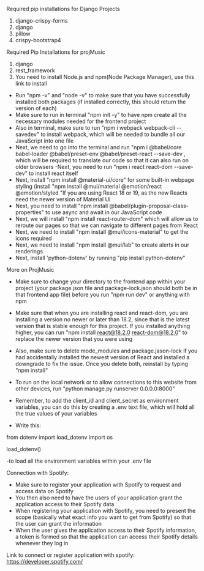 Required pip installations for Django Projects
1. django-crispy-forms
2. django
3. pillow
4. crispy-bootstrap4

Required Pip Installations for projMusic
1. django
2. rest_framework
3. You need to install Node.js and npm(Node Package Manager), use this link to install [
](https://nodejs.org/)
- Run "npm -v" and "node -v" to make sure that you have successfully installed both packages (if installed correctly, this should return the version of each)
- Make sure to run in terminal "npm init -y" to have npm create all the necessary modules needed for the frontend project
- Also in terminal, make sure to run "npm i webpack webpack-cli --savedev" to install webpack, which will be needed to bundle all our JavaScript into one file
- Next, we need to go into the terminal and run "npm i @babel/core babel-loader @babel/preset-env @babel/preset-react --save-dev
, which will be required to translate our code so that it can also run on older browsers
-Next, you need to run "npm i react react-dom --save-dev" to install react itself
- Next, install "npm install @material-ui/core" for some built-in webpage styling  (install "npm install @mui/material @emotion/react @emotion/styled
"If you are using React 18 or 19, as the new Reacts need the newer version of Material UI
- Next, you need to install "npm install @babel/plugin-proposal-class-properties" to use async and await in our JavaScript code
- Next, we will install "npm install react-router-dom" which will allow us to reroute our pages so that we can navigate to different pages from React
- Next, we need to install "npm install @mui/icons-material" to get the icons required
- Next, we need to install "npm install @mui/lab" to create alerts in our renderings
- Next, install 'python-dotenv' by running "pip install python-dotenv"


More on ProjMusic
- Make sure to change your directory to the frontend app within your project (your package.json file and package-lock.json should both be in that frontend app file) before you run "npm run dev" or anything
  with npm
- Make sure that when you are installing react and react-dom, you are installing a version no newer or later than 18.2, since that is the latest version that is stable enough for this project. If you installed anything higher, you can run "npm install react@18.2.0 react-dom@18.2.0" to replace the newer version that you were using
- Also, make sure to delete mode_modules and package.jason-lock if you had accidentally installed the newest version of React and installed a downgrade to fix the issue. Once you delete both, reinstall by typing "npm install"
- To run on the local network or to allow connections to this website from other devices, run "python manage.py runserver 0.0.0.0:8000"

  
- Remember, to add the client_id and client_secret as environment variables, you can do this by creating a .env text file, which will hold all the true values of your variables
- Write this:

from dotenv import load_dotenv
import os

load_dotenv()

-to load all the environment variables within your .env file

Connection with Spotify:
- Make sure to register your application with Spotify to request and access data on Spotify
- You then also need to have the users of your application grant the application access to their Spotify data
- When registering your application with Spotify, you need to present the scope (basically what exact info you want to get from Spotify) so that the user can grant the information
- When the user gives the application access to their Spotify information, a token is formed so that the application can access their Spotify details whenever they log in


Link to connect or register application with spotify:
https://developer.spotify.com/
